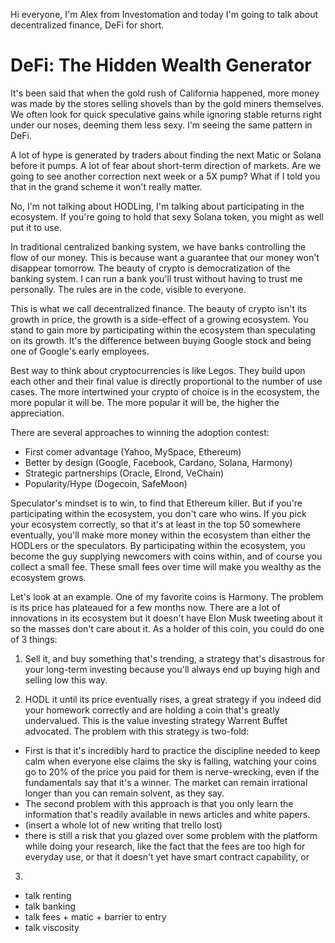 Hi everyone, I'm Alex from Investomation and today I'm going to talk about decentralized finance, DeFi for short.

# DeFi: The Hidden Wealth Generator

It's been said that when the gold rush of California happened, more money was made by the stores selling shovels than by the gold miners themselves. We often look for quick speculative gains while ignoring stable returns right under our noses, deeming them less sexy. I'm seeing the same pattern in DeFi.

A lot of hype is generated by traders about finding the next Matic or Solana before it pumps. A lot of fear about short-term direction of markets. Are we going to see another correction next week or a 5X pump? What if I told you that in the grand scheme it won't really matter.

No, I'm not talking about HODLing, I'm talking about participating in the ecosystem. If you're going to hold that sexy Solana token, you might as well put it to use.

In traditional centralized banking system, we have banks controlling the flow of our money. This is because want a guarantee that our money won't disappear tomorrow. The beauty of crypto is democratization of the banking system. I can run a bank you'll trust without having to trust me personally. The rules are in the code, visible to everyone.

This is what we call decentralized finance. The beauty of crypto isn't its growth in price, the growth is a side-effect of a growing ecosystem. You stand to gain more by participating within the ecosystem than speculating on its growth. It's the difference between buying Google stock and being one of Google's early employees.

Best way to think about cryptocurrencies is like Legos. They build upon each other and their final value is directly proportional to the number of use cases. The more intertwined your crypto of choice is in the ecosystem, the more popular it will be. The more popular it will be, the higher the appreciation.

There are several approaches to winning the adoption contest:

- First comer advantage (Yahoo, MySpace, Ethereum)
- Better by design (Google, Facebook, Cardano, Solana, Harmony)
- Strategic partnerships (Oracle, Elrond, VeChain)
- Popularity/Hype (Dogecoin, SafeMoon)

Speculator's mindset is to win, to find that Ethereum killer. But if you're participating within the ecosystem, you don't care who wins. If you pick your ecosystem correctly, so that it's at least in the top 50 somewhere eventually, you'll make more money within the ecosystem than either the HODLers or the speculators. By participating within the ecosystem, you become the guy supplying newcomers with coins within, and of course you collect a small fee. These small fees over time will make you wealthy as the ecosystem grows.

Let's look at an example. One of my favorite coins is Harmony. The problem is its price has plateaued for a few months now. There are a lot of innovations in its ecosystem but it doesn't have Elon Musk tweeting about it so the masses don't care about it. As a holder of this coin, you could do one of 3 things:

1. Sell it, and buy something that's trending, a strategy that's disastrous for your long-term investing because you'll always end up buying high and selling low this way.

2. HODL it until its price eventually rises, a great strategy if you indeed did your homework correctly and are holding a coin that's greatly undervalued. This is the value investing strategy Warrent Buffet advocated. The problem with this strategy is two-fold:

  - First is that it's incredibly hard to practice the discipline needed to keep calm when everyone else claims the sky is falling, watching your coins go to 20% of the price you paid for them is nerve-wrecking, even if the fundamentals say that it's a winner. The market can remain irrational longer than you can remain solvent, as they say.
  - The second problem with this approach is that you only learn the information that's readily available in news articles and white papers. 
  - (insert a whole lot of new writing that trello lost)
  -  there is still a risk that you glazed over some problem with the platform while doing your research, like the fact that the fees are too high for everyday use, or that it doesn't yet have smart contract capability, or 

3. 

- talk renting
- talk banking
- talk fees + matic + barrier to entry
- talk viscosity
